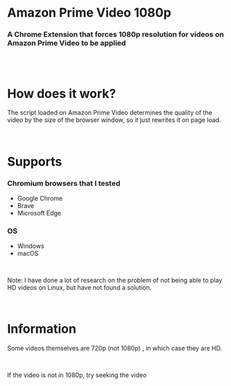 # Amazon Prime Video 1080p

### A Chrome Extension that forces 1080p resolution for videos on Amazon Prime Video to be applied
  
<br>
<br>

# How does it work?
The script loaded on Amazon Prime Video determines the quality of the video by the size of the browser window, so it just rewrites it on page load.

<br>

# Supports

### Chromium browsers that I tested
- Google Chrome
- Brave
- Microsoft Edge

### OS
- Windows
- macOS

<br>

Note: I have done a lot of research on the problem of not being able to play HD videos on Linux, but have not found a solution.

<br>

# Information

Some videos themselves are 720p (not 1080p) , in which case they are HD.

<br>

If the video is not in 1080p, try seeking the video
